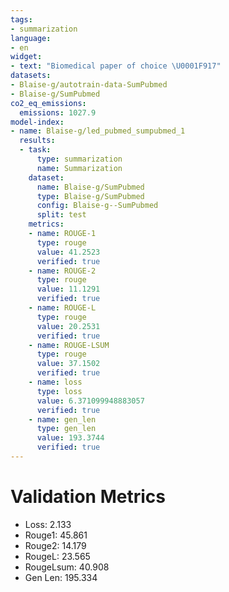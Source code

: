```yaml
---
tags:
- summarization
language:
- en
widget:
- text: "Biomedical paper of choice \U0001F917"
datasets:
- Blaise-g/autotrain-data-SumPubmed
- Blaise-g/SumPubmed
co2_eq_emissions:
  emissions: 1027.9
model-index:
- name: Blaise-g/led_pubmed_sumpubmed_1
  results:
  - task:
      type: summarization
      name: Summarization
    dataset:
      name: Blaise-g/SumPubmed
      type: Blaise-g/SumPubmed
      config: Blaise-g--SumPubmed
      split: test
    metrics:
    - name: ROUGE-1
      type: rouge
      value: 41.2523
      verified: true
    - name: ROUGE-2
      type: rouge
      value: 11.1291
      verified: true
    - name: ROUGE-L
      type: rouge
      value: 20.2531
      verified: true
    - name: ROUGE-LSUM
      type: rouge
      value: 37.1502
      verified: true
    - name: loss
      type: loss
      value: 6.371099948883057
      verified: true
    - name: gen_len
      type: gen_len
      value: 193.3744
      verified: true
---
```


# Validation Metrics

- Loss: 2.133
- Rouge1: 45.861
- Rouge2: 14.179
- RougeL: 23.565
- RougeLsum: 40.908
- Gen Len: 195.334